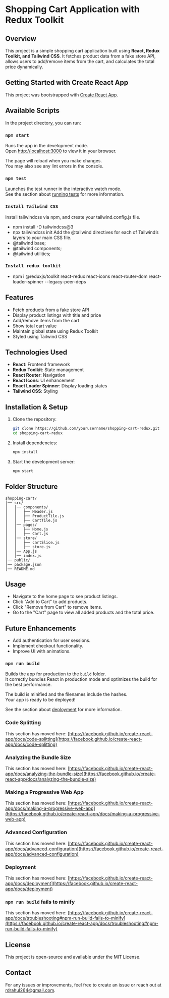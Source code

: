 # Shopping Cart Application with Redux Toolkit

## Overview
This project is a simple shopping cart application built using **React, Redux Toolkit, and Tailwind CSS**. It fetches product data from a fake store API, allows users to add/remove items from the cart, and calculates the total price dynamically.

## Getting Started with Create React App

This project was bootstrapped with [Create React App](https://github.com/facebook/create-react-app).

## Available Scripts

In the project directory, you can run:

### `npm start`

Runs the app in the development mode.\
Open [http://localhost:3000](http://localhost:3000) to view it in your browser.

The page will reload when you make changes.\
You may also see any lint errors in the console.

### `npm test`

Launches the test runner in the interactive watch mode.\
See the section about [running tests](https://facebook.github.io/create-react-app/docs/running-tests) for more information.

### `Install Tailwind CSS`
Install tailwindcss via npm, and create your tailwind.config.js file.
- npm install -D tailwindcss@3
- npx tailwindcss init
Add the @tailwind directives for each of Tailwind’s layers to your main CSS file.
- @tailwind base;
- @tailwind components;
- @tailwind utilities;

### `Install redux toolkit`
- npm i @reduxjs/toolkit react-redux react-icons react-router-dom react-loader-spinner --legacy-peer-deps



## Features
- Fetch products from a fake store API
- Display product listings with title and price
- Add/remove items from the cart
- Show total cart value
- Maintain global state using Redux Toolkit
- Styled using Tailwind CSS

## Technologies Used
- **React**: Frontend framework
- **Redux Toolkit**: State management
- **React Router**: Navigation
- **React Icons**: UI enhancement
- **React Loader Spinner**: Display loading states
- **Tailwind CSS**: Styling

## Installation & Setup
1. Clone the repository:
   ```sh
   git clone https://github.com/yourusername/shopping-cart-redux.git
   cd shopping-cart-redux
   ```
2. Install dependencies:
   ```sh
   npm install
   ```
3. Start the development server:
   ```sh
   npm start
   ```

## Folder Structure
```
shopping-cart/
│── src/
│   │── components/
│   │   ├── Header.js
│   │   ├── ProductTile.js
│   │   ├── CartTile.js
│   │── pages/
│   │   ├── Home.js
│   │   ├── Cart.js
│   │── store/
│   │   ├── cartSlice.js
│   │   ├── store.js
│   │── App.js
│   │── index.js
│── public/
│── package.json
│── README.md
```

## Usage
- Navigate to the home page to see product listings.
- Click "Add to Cart" to add products.
- Click "Remove from Cart" to remove items.
- Go to the "Cart" page to view all added products and the total price.

## Future Enhancements
- Add authentication for user sessions.
- Implement checkout functionality.
- Improve UI with animations.


### `npm run build`

Builds the app for production to the `build` folder.\
It correctly bundles React in production mode and optimizes the build for the best performance.

The build is minified and the filenames include the hashes.\
Your app is ready to be deployed!

See the section about [deployment](https://facebook.github.io/create-react-app/docs/deployment) for more information.

### Code Splitting

This section has moved here: [https://facebook.github.io/create-react-app/docs/code-splitting](https://facebook.github.io/create-react-app/docs/code-splitting)

### Analyzing the Bundle Size

This section has moved here: [https://facebook.github.io/create-react-app/docs/analyzing-the-bundle-size](https://facebook.github.io/create-react-app/docs/analyzing-the-bundle-size)

### Making a Progressive Web App

This section has moved here: [https://facebook.github.io/create-react-app/docs/making-a-progressive-web-app](https://facebook.github.io/create-react-app/docs/making-a-progressive-web-app)

### Advanced Configuration

This section has moved here: [https://facebook.github.io/create-react-app/docs/advanced-configuration](https://facebook.github.io/create-react-app/docs/advanced-configuration)

### Deployment

This section has moved here: [https://facebook.github.io/create-react-app/docs/deployment](https://facebook.github.io/create-react-app/docs/deployment)

### `npm run build` fails to minify

This section has moved here: [https://facebook.github.io/create-react-app/docs/troubleshooting#npm-run-build-fails-to-minify](https://facebook.github.io/create-react-app/docs/troubleshooting#npm-run-build-fails-to-minify)

## License
This project is open-source and available under the MIT License.

## Contact
For any issues or improvements, feel free to create an issue or reach out at rdrahul264@gmail.com.

